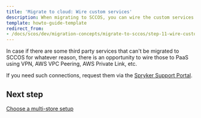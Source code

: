```yaml
---
title: 'Migrate to cloud: Wire custom services'
description: When migrating to SCCOS, you can wire the custom services.
template: howto-guide-template
redirect_from:
- /docs/scos/dev/migration-concepts/migrate-to-sccos/step-11-wire-custom-services.html
---
```


In case if there are some third party services that can't be migrated to SCCOS for whatever reason, there is an opportunity to wire those to PaaS using VPN, AWS VPC Peering, AWS Private Link, etc.

If you need such connections, request them via the [Spryker Support Portal](https://support.spryker.com/).

## Next step

[Choose a multi-store setup](/docs/scos/dev/migration-concepts/migrate-to-sccos/step-12-choose-a-multi-store-setup.html)
